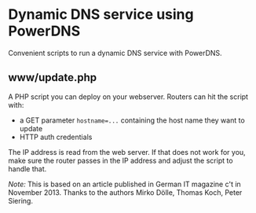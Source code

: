 Dynamic DNS service using PowerDNS
==================================

Convenient scripts to run a dynamic DNS service with PowerDNS.

www/update.php
--------------
A PHP script you can deploy on your webserver. Routers can hit the script with:

* a GET parameter ``hostname=...`` containing the host name they want to update
* HTTP auth credentials

The IP address is read from the web server. If that does not work for you, make sure the router passes in the IP address and adjust the script to handle that.

*Note:* This is based on an article published in German IT magazine c't in November 2013. Thanks to the authors Mirko Dölle, Thomas Koch, Peter Siering.

